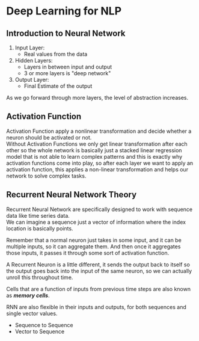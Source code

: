# Deep Learning for NLP

## Introduction to Neural Network
1. Input Layer:
   * Real values from the data
2. Hidden Layers:
   * Layers in between input and output
   * 3 or more layers is "deep network"
3. Output Layer:
   * Final Estimate of the output

As we go forward through more layers, the level of abstraction increases.

## Activation Function
Activation Function apply a nonlinear transformation and decide whether a neuron should be activated or not. \
Without Activation Functions we only get linear transformation after each other so the whole network is basically just a 
stacked linear regression model that is not able to learn complex patterns and this is exactly why activation functions
come into play, so after each layer we want to apply an activation function, this applies a non-linear transformation and 
helps our network to solve complex tasks.

## Recurrent Neural Network Theory
Recurrent Neural Network are specifically designed to work with sequence data like time series data. \
We can imagine a sequence just a vector of information where the index location is basically points.

Remember that a normal neuron just takes in some input, and it can be multiple inputs, so it can aggregate them. And then
once it aggregates those inputs, it passes it through some sort of activation function.

A Recurrent Neuron is a little different, it sends the output back to itself so the output goes back into the input of the
same neuron, so we can actually unroll this throughout time.

Cells that are a function of inputs from previous time steps are also known as _**memory cells**_.

RNN are also flexible in their inputs and outputs, for both sequences and single vector values.
* Sequence to Sequence
* Vector to Sequence